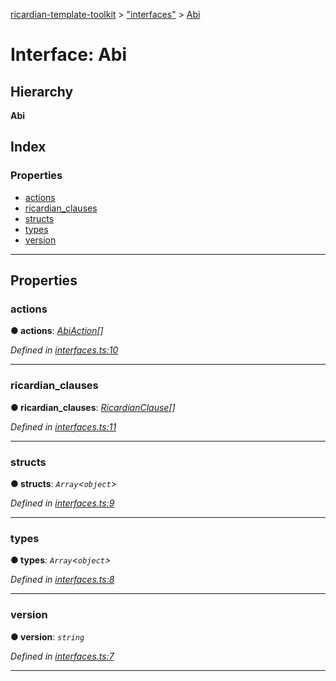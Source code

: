 [ricardian-template-toolkit](../README.md) > ["interfaces"](../modules/_interfaces_.md) > [Abi](../interfaces/_interfaces_.abi.md)

# Interface: Abi

## Hierarchy

**Abi**

## Index

### Properties

* [actions](_interfaces_.abi.md#actions)
* [ricardian_clauses](_interfaces_.abi.md#ricardian_clauses)
* [structs](_interfaces_.abi.md#structs)
* [types](_interfaces_.abi.md#types)
* [version](_interfaces_.abi.md#version)

---

## Properties

<a id="actions"></a>

###  actions

**● actions**: *[AbiAction](_interfaces_.abiaction.md)[]*

*Defined in [interfaces.ts:10](https://github.com/EOSIO/ricardian-template-toolkit/blob/3c49e9d/src/interfaces.ts#L10)*

___
<a id="ricardian_clauses"></a>

###  ricardian_clauses

**● ricardian_clauses**: *[RicardianClause](_interfaces_.ricardianclause.md)[]*

*Defined in [interfaces.ts:11](https://github.com/EOSIO/ricardian-template-toolkit/blob/3c49e9d/src/interfaces.ts#L11)*

___
<a id="structs"></a>

###  structs

**● structs**: *`Array`<`object`>*

*Defined in [interfaces.ts:9](https://github.com/EOSIO/ricardian-template-toolkit/blob/3c49e9d/src/interfaces.ts#L9)*

___
<a id="types"></a>

###  types

**● types**: *`Array`<`object`>*

*Defined in [interfaces.ts:8](https://github.com/EOSIO/ricardian-template-toolkit/blob/3c49e9d/src/interfaces.ts#L8)*

___
<a id="version"></a>

###  version

**● version**: *`string`*

*Defined in [interfaces.ts:7](https://github.com/EOSIO/ricardian-template-toolkit/blob/3c49e9d/src/interfaces.ts#L7)*

___

